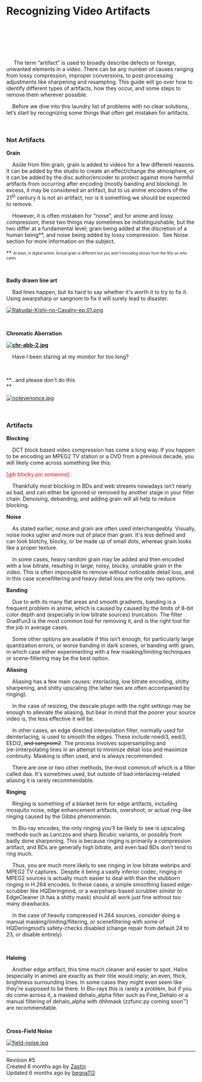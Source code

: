 <div id="page-show" class="container">

<div class="row">

<div class="col-md-8 col-md-offset-2">

<div class="page-content">

<div data-ng-non-bindable="">

# Recognizing Video Artifacts

<div style="clear:left;">

</div>

 

 

 

     The term “artifact” is used to broadly describe defects or foreign,
unwanted elements in a video. There can be any number of causes ranging
from lossy compression, improper conversions, to post-processing
adjustments like sharpening and resampling. This guide will go over how
to identify different types of artifacts, how they occur, and some steps
to remove them wherever possible. 

    Before we dive into this laundry list of problems with no clear
solutions, let’s start by recognizing some things that often get
mistaken for artifacts.

 

### Not Artifacts

**Grain**

    Aside from film grain, grain is added to videos for a few different
reasons. It can be added by the studio to create an effect/change the
atmosphere, or it can be added by the disc author/encoder to protect
against more harmful artifacts from occurring after encoding (mostly
banding and blocking). In excess, it may be considered an artifact, but
to us anime encoders of the 21<sup>st</sup> century it is not an
artifact, nor is it something we should be expected to remove.

    However, it is often mistaken for “noise”, and for anime and lossy
compression, these two things may sometimes be indistinguishable, but
the two differ at a fundamental level; grain being added at the
discretion of a human being\*\*, and noise being added by lossy
compression.  See Noise section for more information on the subject.

\*\* <sub><sup>At least, in digital anime. Actual grain is different but
you aren't encoding shows from the 90s so who cares</sup></sub>

 

**Badly drawn line art**

    Bad lines happen, but its hard to say whether it's worth it to try
to fix it. Using awarpsharp or sangnom to fix it will surely lead to
disaster.

[![Rakudai-Kishi-no-Cavalry-ep.01.png](images/3cnvimage100.png)](http://34.234.192.3/uploads/images/gallery/2017-08-Aug/%5Banti-raws%5DRakudai-Kishi-no-Cavalry-ep.01%5BBDRemux%5D.mkv_snapshot_00.46_%5B2017.08.30_09.48.39%5D.png)

 

**Chromatic
Aberration**

**[![chr-abb-2.jpg](images/3cnvimage101.png)](http://34.234.192.3/uploads/images/gallery/2017-08-Aug/chr-abb-2.jpg)**

    Have I been staring at my monitor for too long?

 

**...and please don't do
this  
**

[![notevenonce.jpg](images/3cnvimage102.png)](http://34.234.192.3/uploads/images/gallery/2017-08-Aug/notevenonce.jpg)

 

### Artifacts

**Blocking**

    DCT block based video compression has come a long way. If you happen
to be encoding an MPEG2 TV station or a DVD from a previous decade, you
will likely come across something like this:

<span style="color: #ff0000;">\[gib blocky pic someone\]</span>

    Thankfully most blocking in BDs and web streams nowadays isn’t
nearly as bad, and can either be ignored or removed by another stage in
your filter chain. Denoising, debanding, and adding grain will all help
to reduce blocking.

**Noise**

    As stated earlier, noise and grain are often used interchangeably.
Visually, noise looks uglier and more out of place than grain. It's less
defined and can look blotchy, blocky, or be made up of small dots,
whereas grain looks like a proper texture.

    In some cases, heavy random grain may be added and then encoded with
a low bitrate, resulting in large, noisy, blocky, unstable grain in the
video. This is often impossible to remove without noticeable detail
loss, and in this case scenefiltering and heavy detail loss are the only
two options.

**Banding**

    Due to with its many flat areas and smooth gradients, banding is a
frequent problem in anime, which is caused by caused by the limits of
8-bit color depth and (especially in low bitrate sources) truncation.
The filter GradFun3 is the most common tool for removing it, and is the
right tool for the job in average cases.

    Some other options are available if this isn’t enough, for
particularly large quantization errors, or worse banding in dark scenes,
or banding with grain, in which case either experimenting with a few
masking/limiting techniques or scene-filtering may be the best option.

**Aliasing**

    Aliasing has a few main causes: interlacing, low bitrate encoding,
shitty sharpening, and shitty upscaling (the latter two are often
accompanied by ringing).

    In the case of resizing, the descale plugin with the right settings
may be enough to alleviate the aliasing, but bear in mind that the
poorer your source video is, the less effective it will be.

    In other cases, an edge directed interpolation filter, normally used
for deinterlacing, is used to smooth the edges. These include nnedi3,
eedi3, EEDI2, <span style="text-decoration: line-through;">and
sangnom2</span>. The process involves supersampling and
(re-)interpolating lines in an attempt to minimize detail loss and
maximize continuity. Masking is often used, and is always recommended.

    There are one or two other methods, the most common of which is a
filter called daa. It's sometimes used, but outside of bad
interlacing-related aliasing it is rarely recommendable.

**Ringing**

    Ringing is something of a blanket term for edge artifacts, including
mosquito noise, edge enhancement artifacts, overshoot, or actual
ring-like ringing caused by the Gibbs phenomenon.

    In Blu-ray encodes, the only ringing you’ll be likely to see is
upscaling methods such as Lanczos and sharp Bicubic variants, or
possibly from badly done sharpening. This is because ringing is
primarily a compression artifact, and BDs are generally high bitrate,
and even bad BDs don’t tend to ring much.

    Thus, you are much more likely to see ringing in low bitrate webrips
and MPEG2 TV captures.  Despite it being a vastly inferior codec,
ringing in MPEG2 sources is actually much easier to deal with than the
stubborn ringing in H.264 encodes. In these cases, a simple smoothing
based edge-scrubber like HQDeringmod, or a warpsharp-based scrubber
*similar to* EdgeCleaner (it has a shitty mask) should all work just
fine without too many drawbacks.

    In the case of heavily compressed H.264 sources, consider doing a
manual masking/limiting/filtering, or scenefiltering with some of
HQDeringmod’s safety-checks disabled (change repair from default 24 to
23, or disable entirely)

 

**Haloing**

    Another edge artifact, this time much cleaner and easier to spot.
Halos (especially in anime) are exactly as their title would imply; an
even, thick, brightness surrounding lines. In some cases they might even
seem like they’re supposed to be there. In Blu-rays this is rarely a
problem, but if you do come across it, a masked dehalo\_alpha filter
such as Fine\_Dehalo or a manual filtering of dehalo\_alpha with dhhmask
(zzfunc.py coming soon<span class="st">™</span>) are recommendable.

 

**Cross-Field
Noise**

[![field-noise.jpg](images/3cnvimage103.png)](https://diff.pics/84URvW5IYSdO/1)

</div>

-----

Revision \#5  
Created <span title="Wed, Aug 30, 2017 1:42 PM">6 months ago</span> by
[Zastin](http://34.234.192.3/user/11)  
Updated <span title="Fri, Sep 15, 2017 7:39 PM">6 months ago</span> by
[begna112](http://34.234.192.3/user/3)

</div>

</div>

</div>

</div>
